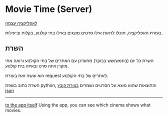 # Movie Time (Server)
[לאפליקציה עצמה](https://github.com/tal-sitton/Movie-Time/tree/add-readme#movie-time)

בעזרת האפליקציה, תוכלו לראות אילו סרטים מוצגים באילו בתי קולנוע, בקלות וביעילות.

## השרת
השרת כל יום (בחמש/שש בבוקר) מתעדכן עם האתרים של בתי הקולנוע ורואה מתי מוקרן איזה סרט ובאיזה בית קולנוע.

הוא עושה זאת בעזרת request לאתרים של בתי הקולנוע.

השרת כתוב בשפת python, והתוצאות שהוא מוצא על הסרטים נשמרים [בצורת קובץ json](movies.json)

---

[to the app itself](https://github.com/tal-sitton/Movie-Time/tree/add-readme#movie-time)
Using the app, you can see which cinema shows what movies.

